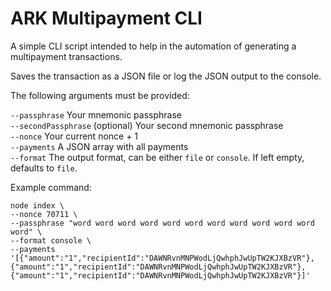 # ARK Multipayment CLI

A simple CLI script intended to help in the automation of generating a multipayment transactions. 

Saves the transaction as a JSON file or log the JSON output to the console. 

The following arguments must be provided:

`--passphrase` Your mnemonic passphrase  
`--secondPassphrase` (optional) Your second mnemonic passphrase  
`--nonce` Your current nonce + 1  
`--payments` A JSON array with all payments  
`--format` The output format, can be either `file` or `console`. If left empty, defaults to `file`.

Example command:
```
node index \
--nonce 70711 \
--passphrase "word word word word word word word word word word word word" \
--format console \
--payments '[{"amount":"1","recipientId":"DAWNRvnMNPWodLjQwhphJwUpTW2KJXBzVR"},{"amount":"1","recipientId":"DAWNRvnMNPWodLjQwhphJwUpTW2KJXBzVR"},{"amount":"1","recipientId":"DAWNRvnMNPWodLjQwhphJwUpTW2KJXBzVR"}]' 

```